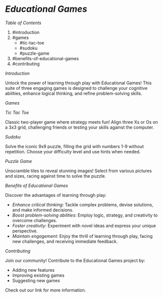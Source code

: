 
# *Educational Games*

*Table of Contents*

1. #introduction
2. #games
    - #tic-tac-toe
    - #sudoku
    - #puzzle-game
3. #benefits-of-educational-games
4. #contributing

*Introduction*

Unlock the power of learning through play with Educational Games! This suite of three engaging games is designed to challenge your cognitive abilities, enhance logical thinking, and refine problem-solving skills.

*Games*

*Tic Tac Toe*

Classic two-player game where strategy meets fun! Align three Xs or Os on a 3x3 grid, challenging friends or testing your skills against the computer.

*Sudoku*

Solve the iconic 9x9 puzzle, filling the grid with numbers 1-9 without repetition. Choose your difficulty level and use hints when needed.

*Puzzle Game*

Unscramble tiles to reveal stunning images! Select from various pictures and sizes, racing against time to solve the puzzle.

*Benefits of Educational Games*

Discover the advantages of learning through play:

- *Enhance critical thinking*: Tackle complex problems, devise solutions, and make informed decisions.
- *Boost problem-solving abilities*: Employ logic, strategy, and creativity to overcome challenges.
- *Foster creativity*: Experiment with novel ideas and express your unique perspective.
- *Maintain engagement*: Enjoy the thrill of learning through play, facing new challenges, and receiving immediate feedback.

*Contributing*

Join our community! Contribute to the Educational Games project by:

- Adding new features
- Improving existing games
- Suggesting new games

Check out our link for more information.

